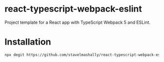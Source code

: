 # react-typescript-webpack-eslint
Project template for a React app with TypeScript Webpack 5 and ESLint.

# Installation
```bash
npx degit https://github.com/stavelmashally/react-typescript-webpack-eslint react-typescript-app 
```
